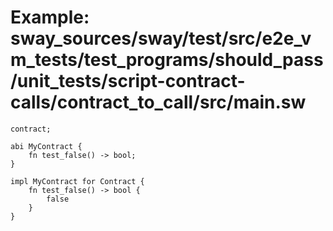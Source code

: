 # Example: sway_sources/sway/test/src/e2e_vm_tests/test_programs/should_pass/unit_tests/script-contract-calls/contract_to_call/src/main.sw

```sway
contract;

abi MyContract {
    fn test_false() -> bool;
}

impl MyContract for Contract {
    fn test_false() -> bool {
    	false
    }
}

```
